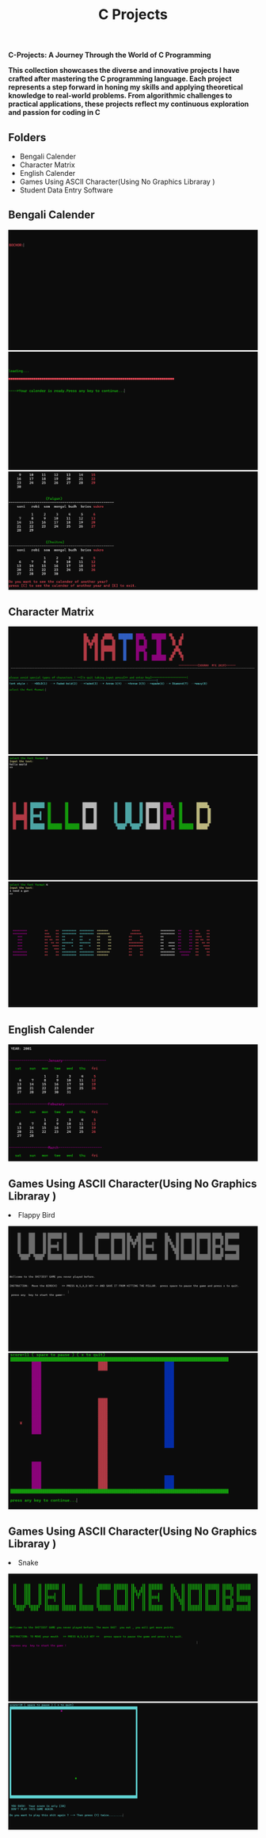 <header>
    <h1>C Projects </h1>
    
</header>
<section>
 <p> <h4>C-Projects: A Journey Through the World of C Programming

This collection showcases the diverse and innovative projects I have crafted after mastering the C programming language. Each project represents a step forward in honing my skills and applying theoretical knowledge to real-world problems. From algorithmic challenges to practical applications, these projects reflect my continuous exploration and passion for coding in C</h4></p>

</section>

<section>
    <h2>Folders</h2>
    <ul>
        <li>Bengali Calender</li>
        <li>Character Matrix</li>
        <li>English Calender</li>
        <li>Games Using ASCII Character(Using No Graphics Libraray )</li>
        <li>Student Data Entry Software</li>
    </ul>

</section>


<section>
    <h2>Bengali Calender</h2>

</section>

![Image_Alt](https://github.com/s0ur4v26/C-programming/blob/main/C-projects/Bengali%20Calender/Bengali%20Calender_1.png?raw=true)
![Image_Alt](https://github.com/s0ur4v26/C-programming/blob/main/C-projects/Bengali%20Calender/Bengali%20Calender_2.png?raw=true)
![Image_Alt](https://github.com/s0ur4v26/C-programming/blob/main/C-projects/Bengali%20Calender/Bengali%20Calender_3.png?raw=true)

<section>
    <h2>Character Matrix</h2>

</section>

![Image_Alt](https://github.com/s0ur4v26/C-programming/blob/main/C-projects/Character%20Matrix%20(Retro%20Text%20Visualization%20on%20Console)/Character%20Matrix%20(6).png?raw=true)
![Image_Alt](https://github.com/s0ur4v26/C-programming/blob/main/C-projects/Character%20Matrix%20(Retro%20Text%20Visualization%20on%20Console)/Character%20Matrix%20(2).png?raw=true)
![Image_Alt](https://github.com/s0ur4v26/C-programming/blob/main/C-projects/Character%20Matrix%20(Retro%20Text%20Visualization%20on%20Console)/Character%20Matrix%20(4).png?raw=true)



<section>
    <h2>English Calender</h2>

</section>

![Image_Alt](https://github.com/s0ur4v26/C-programming/blob/main/C-projects/Englilsh%20Calender/English%20Calender_2.png?raw=true)


<section>
    <h2>Games Using ASCII Character(Using No Graphics Libraray )</h2>
    <li>Flappy Bird </li>

</section>

![Image_Alt](https://github.com/s0ur4v26/C-programming/blob/main/C-projects/Games%20Using%20ASCII%20Character(no%20graphics%20Libraray)/Flappy%20Bird/1.png?raw=true)
![Image_Alt](https://github.com/s0ur4v26/C-programming/blob/main/C-projects/Games%20Using%20ASCII%20Character(no%20graphics%20Libraray)/Flappy%20Bird/4.png?raw=true)

<section>
    <h2>Games Using ASCII Character(Using No Graphics Libraray )</h2>
    <li>Snake</li>

</section>

![Image_Alt](https://github.com/s0ur4v26/C-programming/blob/main/C-projects/Games%20Using%20ASCII%20Character(no%20graphics%20Libraray)/Snake/1.png?raw=true)
![Image_Alt](https://github.com/s0ur4v26/C-programming/blob/main/C-projects/Games%20Using%20ASCII%20Character(no%20graphics%20Libraray)/Snake/3.png?raw=true)




